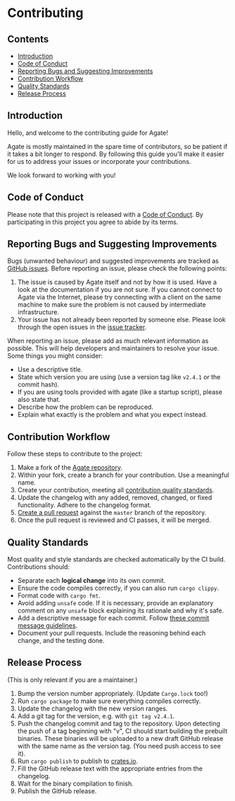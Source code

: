 # Contributing

## Contents

- [Introduction](#introduction)
- [Code of Conduct](#code-of-conduct)
- [Reporting Bugs and Suggesting Improvements](#reporting-bugs-and-suggesting-improvements)
- [Contribution Workflow](#contribution-workflow)
- [Quality Standards](#quality-standards)
- [Release Process](#release-process)

## Introduction

Hello, and welcome to the contributing guide for Agate!

Agate is mostly maintained in the spare time of contributors, so be patient if it takes a bit longer to respond.
By following this guide you'll make it easier for us to address your issues or incorporate your contributions.

We look forward to working with you!

## Code of Conduct

Please note that this project is released with a [Code of Conduct](./CODE_OF_CONDUCT.md).
By participating in this project you agree to abide by its terms.

## Reporting Bugs and Suggesting Improvements

Bugs (unwanted behaviour) and suggested improvements are tracked as [GitHub issues][github-issues].
Before reporting an issue, please check the following points:

1. The issue is caused by Agate itself and not by how it is used.
  Have a look at the documentation if you are not sure.
  If you cannot connect to Agate via the Internet, please try connecting with a client on the same machine to make sure the problem is not caused by intermediate infrastructure.
1. Your issue has not already been reported by someone else.
  Please look through the open issues in the [issue tracker][github-issues].

When reporting an issue, please add as much relevant information as possible.
This will help developers and maintainers to resolve your issue. Some things you might consider:

* Use a descriptive title.
* State which version you are using (use a version tag like `v2.4.1` or the commit hash).
* If you are using tools provided with agate (like a startup script), please also state that.
* Describe how the problem can be reproduced.
* Explain what exactly is the problem and what you expect instead.

[github-issues]: https://github.com/brendanzab/codespan/issues

## Contribution Workflow

Follow these steps to contribute to the project:

1. Make a fork of the [Agate repository][agate-repo].
1. Within your fork, create a branch for your contribution. Use a meaningful name.
1. Create your contribution, meeting all [contribution quality standards](#quality-standards).
1. Update the changelog with any added, removed, changed, or fixed functionality. Adhere to the changelog format.
1. [Create a pull request][create-a-pr] against the `master` branch of the repository.
1. Once the pull request is reviewed and CI passes, it will be merged.

[agate-repo]: https://github.com/mbrubeck/agate
[create-a-pr]: https://help.github.com/articles/creating-a-pull-request-from-a-fork/

## Quality Standards

Most quality and style standards are checked automatically by the CI build.
Contributions should:

- Separate each **logical change** into its own commit.
- Ensure the code compiles correctly, if you can also run `cargo clippy`.
- Format code with `cargo fmt`.
- Avoid adding `unsafe` code.
  If it is necessary, provide an explanatory comment on any `unsafe` block explaining its rationale and why it's safe.
- Add a descriptive message for each commit.
  Follow [these commit message guidelines][commit-messages].
- Document your pull requests.
  Include the reasoning behind each change, and the testing done.

[commit-messages]: https://tbaggery.com/2008/04/19/a-note-about-git-commit-messages.html

## Release Process
(This is only relevant if you are a maintainer.)

1. Bump the version number appropriately. (Update `Cargo.lock` too!)
1. Run `cargo package` to make sure everything compiles correctly.
1. Update the changelog with the new version ranges.
1. Add a git tag for the version, e.g. with `git tag v2.4.1`.
1. Push the changelog commit and tag to the repository.
    Upon detecting the push of a tag beginning with "v", CI should start building the prebuilt binaries.
    These binaries will be uploaded to a new draft GitHub release with the same name as the version tag. (You need push access to see it).
1. Run `cargo publish` to publish to [crates.io](https://crates.io/crates/agate).
1. Fill the GitHub release text with the appropriate entries from the changelog.
1. Wait for the binary compilation to finish.
1. Publish the GitHub release.
